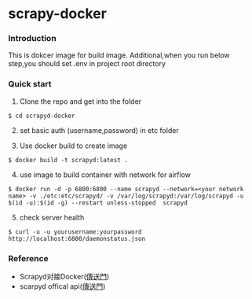# scrapy-docker
### Introduction
This is dokcer image for build image.
Additional,when you run below step,you should set .env 
in project root directory

### Quick start
1. Clone the repo and get into the folder
```
$ cd scrapyd-docker
```
2. set basic auth (username,password) in etc folder

3. Use docker build to create image
```
$ docker build -t scrapyd:latest .
```
4. use image to build container with network for airflow
```
$ docker run -d -p 6800:6800 --name scrapyd --network=<your network name> -v ./etc:etc/scrapyd/ -v /var/log/scrapyd:/var/log/scrapyd -u $(id -u):$(id -g) --restart unless-stopped  scrapyd
```
5. check server health
```
$ curl -u -u yourusername:yourpassword http://localhost:6800/daemonstatus.json
```

### Reference
* Scrapyd对接Docker([傳送門](https://python3webspider.cuiqingcai.com/15.3scrapyd-dui-jie-docker))
* scarpyd offical api([傳送門](https://scrapyd.readthedocs.io/en/stable/api.html))
